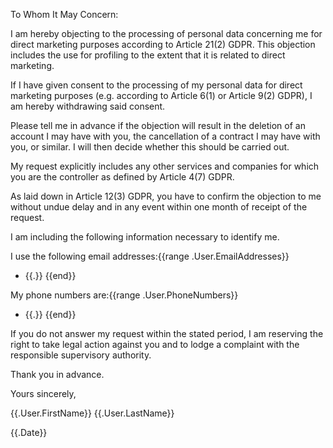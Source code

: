 To Whom It May Concern:

I am hereby objecting to the processing of personal data concerning me for direct marketing purposes according to Article 21(2) GDPR. This objection includes the use for profiling to the extent that it is related to direct marketing.

If I have given consent to the processing of my personal data for direct marketing purposes (e.g. according to Article 6(1) or Article 9(2) GDPR), I am hereby withdrawing said consent.

Please tell me in advance if the objection will result in the deletion of an account I may have with you, the cancellation of a contract I may have with you, or similar. I will then decide whether this should be carried out.

My request explicitly includes any other services and companies for which you are the controller as defined by Article 4(7) GDPR.

As laid down in Article 12(3) GDPR, you have to confirm the objection to me without undue delay and in any event within one month of receipt of the request.

I am including the following information necessary to identify me.

I use the following email addresses:{{range .User.EmailAddresses}}
- {{.}}
{{end}}

My phone numbers are:{{range .User.PhoneNumbers}}
- {{.}}
{{end}}

If you do not answer my request within the stated period, I am reserving the right to take legal action against you and to lodge a complaint with the responsible supervisory authority.

Thank you in advance.

Yours sincerely,

{{.User.FirstName}} {{.User.LastName}}

{{.Date}}

